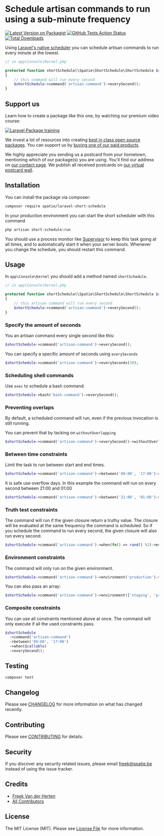 # Schedule artisan commands to run using a sub-minute frequency

[![Latest Version on Packagist](https://img.shields.io/packagist/v/spatie/laravel-short-schedule.svg?style=flat-square)](https://packagist.org/packages/spatie/laravel-short-schedule)
[![GitHub Tests Action Status](https://img.shields.io/github/workflow/status/spatie/laravel-short-schedule/run-tests?label=tests)](https://github.com/spatie/laravel-short-schedule/actions?query=workflow%3Arun-tests+branch%3Amaster)
[![Total Downloads](https://img.shields.io/packagist/dt/spatie/laravel-short-schedule.svg?style=flat-square)](https://packagist.org/packages/spatie/laravel-short-schedule)

Using [Laravel's native scheduler](https://laravel.com/docs/master/scheduling) you can schedule artisan commands to run every minute at the lowest. 

```php
// in app\Console\Kernel.php

protected function shortSchedule(\Spatie\ShortSchedule\ShortSchedule $shortSchedule)
{
    // this command will run every second
    $shortSchedule->command('artisan-command')->everySecond();
}
```

## Support us

Learn how to create a package like this one, by watching our premium video course:

[![Laravel Package training](https://spatie.be/github/package-training.jpg)](https://laravelpackage.training)

We invest a lot of resources into creating [best in class open source packages](https://spatie.be/open-source). You can support us by [buying one of our paid products](https://spatie.be/open-source/support-us).

We highly appreciate you sending us a postcard from your hometown, mentioning which of our package(s) you are using. You'll find our address on [our contact page](https://spatie.be/about-us). We publish all received postcards on [our virtual postcard wall](https://spatie.be/open-source/postcards).

## Installation

You can install the package via composer:

```bash
composer require spatie/laravel-short-schedule
```

In your production environment you can start the short scheduler with this command

```bash
php artisan short-schedule:run
```

You should use a process monitor like [Supervisor](http://supervisord.org/index.html) to keep this task going at all times, and to automatically start it when your server boots. Whenever you change the schedule, you should restart this command.

## Usage

In `app\Console\Kernel` you should add a method named `shortSchedule`.

```php
// in app\Console\Kernel.php

protected function shortSchedule(\Spatie\ShortSchedule\ShortSchedule $shortSchedule)
{
    // this artisan command will run every second
    $shortSchedule->command('artisan-command')->everySecond();
}
```

### Specify the amount of seconds

You an artisan command every single second like this:

```php
$shortSchedule->command('artisan-command')->everySecond();
```

You can specify a specific amount of seconds using `everySeconds`

```php
$shortSchedule->command('artisan-command')->everySeconds(30);
```

 ### Scheduling shell commands
 
 Use `exec` to schedule a bash command.
 
```php
$shortSchedule->bash('bash-command')->everySecond();
```
 
 ### Preventing overlaps
 
 By default, a scheduled command will run, even if the previous invocation is still running.
 
 You can prevent that by tacking on `withoutOverlapping`
 
```php
$shortSchedule->command('artisan-command')->everySecond()->withoutOverlapping();
```
 
 ### Between time constraints
 
 Limit the task to run between start and end times.
 
 ```php
 $shortSchedule->command('artisan-command')->between('09:00', '17:00')->everySecond();
 ```

It is safe use overflow days. In this example the command will run on every second between 21:00 and 01:00

 ```php
 $shortSchedule->command('artisan-command')->between('21:00', '01:00')->everySecond();
 ```
 
 ### Truth test constraints
 
 The command will run if the given closure return a truthy value. The closure will be evaluated at the same frequency the command is scheduled. So if you schedule the command to run every second, the given closure will also run every second.
 
```php
$shortSchedule->command('artisan-command')->when(fn() => rand() %2)->everySecond();
```

 ### Environment constraints
 
 The command will only run on the given environment.
 
 ```php
 $shortSchedule->command('artisan-command')->environment('production')->everySecond();
 ```

You can also pass an array:

 ```php
 $shortSchedule->command('artisan-command')->environment(['staging', 'production'])->everySecond();
 ```

### Composite constraints

You can use all constraints mentioned above at once. The command will only execute if all the used constraints pass.

 ```php
 $shortSchedule
   ->command('artisan-command')
   ->between('09:00', '17:00')
   ->when($callable)
   ->everySecond();
 ```

## Testing

``` bash
composer test
```

## Changelog

Please see [CHANGELOG](CHANGELOG.md) for more information on what has changed recently.

## Contributing

Please see [CONTRIBUTING](CONTRIBUTING.md) for details.

## Security

If you discover any security related issues, please email freek@spatie.be instead of using the issue tracker.

## Credits

- [Freek Van der Herten](https://github.com/freekmurze)
- [All Contributors](../../contributors)

## License

The MIT License (MIT). Please see [License File](LICENSE.md) for more information.
